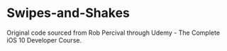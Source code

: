 # Swipes-and-Shakes

Original code sourced from Rob Percival through Udemy - The Complete iOS 10 Developer Course.
